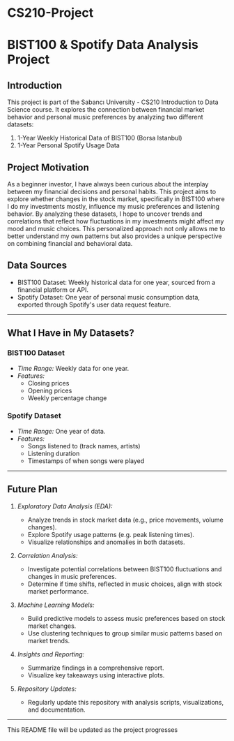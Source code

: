 # CS210-Project

# BIST100 & Spotify Data Analysis Project

## Introduction
This project is part of the Sabancı University - CS210 Introduction to Data Science course. It explores the connection between financial market behavior and personal music preferences by analyzing two different datasets:
1. 1-Year Weekly Historical Data of BIST100 (Borsa Istanbul)  
2. 1-Year Personal Spotify Usage Data

## Project Motivation
As a beginner investor, I have always been curious about the interplay between my financial decisions and personal habits. This project aims to explore whether changes in the stock market, specifically in BIST100 where I do my investments mostly, influence my music preferences and listening behavior. By analyzing these datasets, I hope to uncover trends and correlations that reflect how fluctuations in my investments might affect my mood and music choices. This personalized approach not only allows me to better understand my own patterns but also provides a unique perspective on combining financial and behavioral data.

## Data Sources
- BIST100 Dataset: Weekly historical data for one year, sourced from a financial platform or API.  
- Spotify Dataset: One year of personal music consumption data, exported through Spotify's user data request feature.

---

## What I Have in My Datasets?

### BIST100 Dataset
- *Time Range:* Weekly data for one year.
- *Features:*
  - Closing prices
  - Opening prices
  - Weekly percentage change

### Spotify Dataset
- *Time Range:* One year of data.
- *Features:*
  - Songs listened to (track names, artists)
  - Listening duration
  - Timestamps of when songs were played
  
    

---

## Future Plan

1. *Exploratory Data Analysis (EDA):*
   - Analyze trends in stock market data (e.g., price movements, volume changes).
   - Explore Spotify usage patterns (e.g. peak listening times).
   - Visualize relationships and anomalies in both datasets.

2. *Correlation Analysis:*
   - Investigate potential correlations between BIST100 fluctuations and changes in music preferences.
   - Determine if time shifts, reflected in music choices, align with stock market performance.

3. *Machine Learning Models:*
   - Build predictive models to assess music preferences based on stock market changes.
   - Use clustering techniques to group similar music patterns based on market trends.

4. *Insights and Reporting:*
   - Summarize findings in a comprehensive report.
   - Visualize key takeaways using interactive plots.

5. *Repository Updates:*
   - Regularly update this repository with analysis scripts, visualizations, and documentation.

---

This README file will be updated as the project progresses
